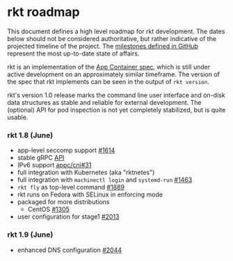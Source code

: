 # rkt roadmap

This document defines a high level roadmap for rkt development.
The dates below should not be considered authoritative, but rather indicative of the projected timeline of the project.
The [milestones defined in GitHub](https://github.com/coreos/rkt/milestones) represent the most up-to-date state of affairs.

rkt is an implementation of the [App Container spec](https://github.com/appc/spec), which is still under active development on an approximately similar timeframe.
The version of the spec that rkt implements can be seen in the output of `rkt version`.

rkt's version 1.0 release marks the command line user interface and on-disk data structures as stable and reliable for external development. The (optional) API for pod inspection is not yet completely stabilized, but is quite usable.


### rkt 1.8 (June)

- app-level seccomp support [#1614](https://github.com/coreos/rkt/issues/1614)
- stable gRPC [API](https://github.com/coreos/rkt/tree/master/api/v1alpha)
- IPv6 support [appc/cni#31](https://github.com/appc/cni/issues/31)
- full integration with Kubernetes (aka "rktnetes")
- full integration with `machinectl login` and `systemd-run` [#1463](https://github.com/coreos/rkt/issues/1463)
- `rkt fly` as top-level command [#1889](https://github.com/coreos/rkt/issues/1889)
- rkt runs on Fedora with SELinux in enforcing mode
- packaged for more distributions
  - CentOS [#1305](https://github.com/coreos/rkt/issues/1305)
- user configuration for stage1 [#2013](https://github.com/coreos/rkt/issues/2013)

### rkt 1.9 (June)

- enhanced DNS configuration [#2044](https://github.com/coreos/rkt/issues/2044)
